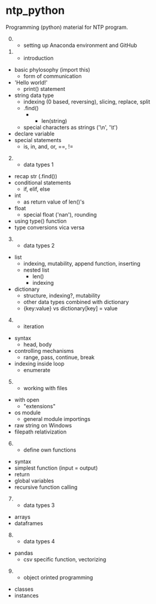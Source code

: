 # ntp_python
 Programming (python) material for NTP program.

0. - setting up Anaconda environment and GitHub

1. - introduction
- basic phylosophy (import this)
    - form of communication
- 'Hello world!'
    - print() statement
- string data type
    - indexing (0 based, reversing), slicing, replace, split
    - .find()
        - + len(string)
    - special characters as strings ('\n', '\t')
- declare variable
- special statements
    - is, in, and, or, ==, !=

2. - data types 1
- recap str (.find())
- conditional statements
    - if, elif, else
- int
    - as return value of len()'s
- float
    - special float ('nan'), rounding
- using type() function
- type conversions vica versa

3. - data types 2
- list
    - indexing, mutability, append function, inserting
    - nested list
        - len()
        - indexing
- dictionary
    - structure, indexing?, mutability
    - other data types combined with dictionary
    - {key:value} vs dictionary[key] = value
    
4. - iteration
- syntax
    - head, body
- controlling mechanisms
    - range, pass, continue, break
- indexing inside loop
    - enumerate

5. - working with files
- with open
    - "extensions"
- os module
    - general module importings
- raw string on Windows
- filepath relativization

6. - define own functions
- syntax
- simplest function (input = output)
- return
- global variables
- recursive function calling

7. - data types 3
- arrays
- dataframes

8. - data types 4
- pandas
    - csv specific function, vectorizing
    
9. - object orinted programming
- classes
- instances